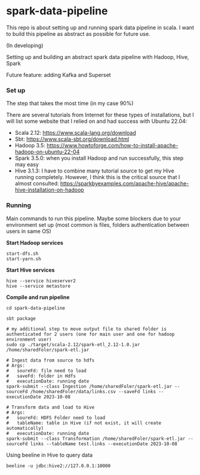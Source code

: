 # spark-data-pipeline

This repo is about setting up and running spark data pipeline in scala. I want to build this pipeline as abstract as possible for future use.  

(In developing)

Setting up and building an abstract spark data pipeline with Hadoop, Hive, Spark

Future feature: adding Kafka and Superset

### Set up

The step that takes the most time (in my case 90%)

There are several tutorials from Internet for these types of installations, but I will list some website that I relied on and had success with Ubuntu 22.04:
- Scala 2.12: https://www.scala-lang.org/download 
- Sbt: https://www.scala-sbt.org/download.html 
- Hadoop 3.5: https://www.howtoforge.com/how-to-install-apache-hadoop-on-ubuntu-22-04
- Spark 3.5.0: when you install Hadoop and run successfully, this step may easy
- Hive 3.1.3: I have to combine many tutorial source to get my Hive running completely. However, I think this is the critical source that I almost consulted: https://sparkbyexamples.com/apache-hive/apache-hive-installation-on-hadoop

### Running

Main commands to run this pipeline. Maybe some blockers due to your environment set up (most common is files, folders authentication between users in same OS)

**Start Hadoop services**
```
start-dfs.sh
start-yarn.sh
```

**Start Hive services**
```
hive --service hiveserver2
hive --service metastore
```

**Compile and run pipeline**

```
cd spark-data-pipeline

sbt package

# my additional step to move output file to shared folder is authenticated for 2 users (one for main user and one for hadoop environment user)
sudo cp ./target/scala-2.12/spark-etl_2.12-1.0.jar /home/sharedFoler/spark-etl.jar  
```

```
# Ingest data from source to hdfs
# Args: 
#   soureFd: file need to load
#   saveFd: folder in Hdfs
#   executionDate: running date           
spark-submit --class Ingestion /home/sharedFoler/spark-etl.jar --sourceFd /home/sharedFoler/data/links.csv --saveFd links --executionDate 2023-10-08
```

```
# Transform data and load to Hive
# Args: 
#   soureFd: HDFS Folder need to load
#   tableName: table in Hive (if not exist, it will create automatically)
#   executionDate: running date  
spark-submit --class Transformation /home/sharedFoler/spark-etl.jar --sourceFd links --tableName test.links --executionDate 2023-10-08

```

Using beeline in Hive to query data
```
beeline -u jdbc:hive2://127.0.0.1:10000 
```